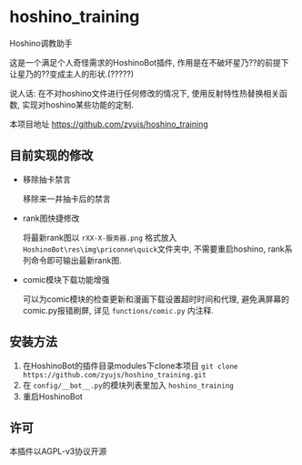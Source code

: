 # hoshino_training  

Hoshino调教助手

这是一个满足个人奇怪需求的HoshinoBot插件, 作用是在不破坏星乃??的前提下让星乃的??变成主人的形状.(?????)

说人话: 在不对hoshino文件进行任何修改的情况下, 使用反射特性热替换相关函数, 实现对hoshino某些功能的定制.

本项目地址 https://github.com/zyujs/hoshino_training

## 目前实现的修改

- 移除抽卡禁言

  移除来一井抽卡后的禁言

- rank图快捷修改

  将最新rank图以 `rXX-X-服务器.png` 格式放入 `HoshinoBot\res\img\priconne\quick`文件夹中, 不需要重启hoshino, rank系列命令即可输出最新rank图.

- comic模块下载功能增强

  可以为comic模块的检查更新和漫画下载设置超时时间和代理, 避免满屏幕的comic.py报错刷屏, 详见 `functions/comic.py` 内注释.

## 安装方法

1. 在HoshinoBot的插件目录modules下clone本项目 `git clone https://github.com/zyujs/hoshino_training.git`
1. 在 `config/__bot__.py`的模块列表里加入 `hoshino_training`
1. 重启HoshinoBot

## 许可

本插件以AGPL-v3协议开源
